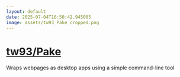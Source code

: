 ```yaml
---
layout: default
date: 2025-07-04T16:50:42.945005
image: assets/tw93_Pake_cropped.png
---
```


# [tw93/Pake](https://github.com/tw93/Pake)

Wraps webpages as desktop apps using a simple command-line tool
